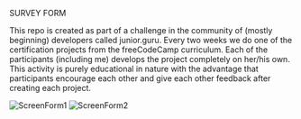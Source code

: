 SURVEY FORM

This repo is created as part of a challenge in the community of (mostly beginning) developers called junior.guru.
Every two weeks we do one of the certification projects from the freeCodeCamp curriculum.
Each of the participants (including me) develops the project completely on her/his own. 
This activity is purely educational in nature with the advantage that participants encourage each other and give each other feedback after creating each project.


![ScreenForm1](https://github.com/VeveCambor/jfc-survey-form/assets/121693001/491eb5f6-4b14-40ae-a4cc-fe71ea0976b4)
![ScreenForm2](https://github.com/VeveCambor/jfc-survey-form/assets/121693001/ec26bfbb-d4f1-47fd-8dc5-6e64ee160066)

